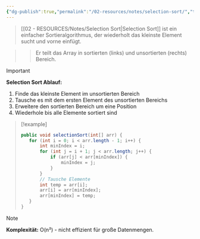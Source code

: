 ```yaml
---
{"dg-publish":true,"permalink":"/02-resources/notes/selection-sort/","tags":["algorithmen/sortierung","AP2025/detailliert"],"noteIcon":"","updated":"2025-09-16T23:41:26.859+02:00"}
---
```



>[[02 - RESOURCES/Notes/Selection Sort\|Selection Sort]] ist ein einfacher Sortieralgorithmus, der wiederholt das kleinste Element sucht und vorne einfügt.

>>Er teilt das Array in sortierten (links) und unsortierten (rechts) Bereich.

>[!important] 
>**Selection Sort Ablauf:**
>1. Finde das kleinste Element im unsortierten Bereich
>2. Tausche es mit dem ersten Element des unsortierten Bereichs
>3. Erweitere den sortierten Bereich um eine Position
>4. Wiederhole bis alle Elemente sortiert sind

>[!example] 
>```java
>public void selectionSort(int[] arr) {
>    for (int i = 0; i < arr.length - 1; i++) {
>        int minIndex = i;
>        for (int j = i + 1; j < arr.length; j++) {
>            if (arr[j] < arr[minIndex]) {
>                minIndex = j;
>            }
>        }
>        // Tausche Elemente
>        int temp = arr[i];
>        arr[i] = arr[minIndex];
>        arr[minIndex] = temp;
>    }
>}
>```

>[!note] 
>**Komplexität:** O(n²) - nicht effizient für große Datenmengen.